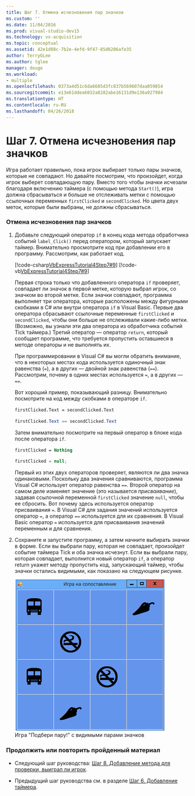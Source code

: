 ```yaml
---
title: Шаг 7. Отмена исчезновения пар значков
ms.custom: ''
ms.date: 11/04/2016
ms.prod: visual-studio-dev15
ms.technology: vs-acquisition
ms.topic: conceptual
ms.assetid: 42e1d08c-7b2e-4efd-9f47-85d6206afe35
author: TerryGLee
ms.author: tglee
manager: douge
ms.workload:
- multiple
ms.openlocfilehash: 0373a4d51c6da6685d3fc837b569607daa059854
ms.sourcegitcommit: e13e61ddea6032a8282abe16131d9e136a927984
ms.translationtype: HT
ms.contentlocale: ru-RU
ms.lasthandoff: 04/26/2018
---
```

# <a name="step-7-keep-pairs-visible"></a>Шаг 7. Отмена исчезновения пар значков
Игра работает правильно, пока игрок выбирает только пары значков, которые не совпадают. Но давайте посмотрим, что произойдет, когда игрок выберет совпадающую пару. Вместо того чтобы значки исчезали благодаря включению таймера (с помощью метода `Start()`), игра должна сбрасываться и больше не отслеживать метки с помощью ссылочных переменных `firstClicked` и `secondClicked`. Но цвета двух меток, которые были выбраны, не должны сбрасываться.  

### <a name="to-keep-pairs-visible"></a>Отмена исчезновения пар значков  

1.  Добавьте следующий оператор `if` в конец кода метода обработчика событий `label_Click()` перед оператором, который запускает таймер. Внимательно просмотрите код при добавлении его в программу. Рассмотрим, как работает код.  

     [!code-csharp[VbExpressTutorial4Step7#9](../ide/codesnippet/CSharp/step-7-keep-pairs-visible_1.cs)]
     [!code-vb[VbExpressTutorial4Step7#9](../ide/codesnippet/VisualBasic/step-7-keep-pairs-visible_1.vb)]  

     Первая строка только что добавленного оператора `if` проверяет, совпадает ли значок в первой метке, которую выбрал игрок, со значком во второй метке. Если значки совпадают, программа выполняет три оператора, которые расположены между фигурными скобками в C# или внутри оператора `if` в Visual Basic. Первые два оператора сбрасывают ссылочные переменные `firstClicked` и `secondClicked`, чтобы они больше не отслеживали какие-либо метки. (Возможно, вы узнали эти два оператора из обработчика событий Tick таймера.) Третий оператор — оператор `return`, который сообщает программе, что требуется пропустить оставшиеся в методе операторы и не выполнять их.  

     При программировании в Visual C# вы могли обратить внимание, что в некоторых местах кода используется одиночный знак равенства (`=`), а в других — двойной знак равенства (`==`). Рассмотрим, почему в одних местах используется `=`, а в других — `==`.  

     Вот хороший пример, показывающий разницу. Внимательно посмотрите на код между скобками в операторе `if`.  

    ```vb  
    firstClicked.Text = secondClicked.Text  
    ```  

    ```csharp  
    firstClicked.Text == secondClicked.Text  
    ```  

     Затем внимательно посмотрите на первый оператор в блоке кода после оператора `if`.  

    ```vb  
    firstClicked = Nothing  
    ```  

    ```csharp  
    firstClicked = null;  
    ```  

     Первый из этих двух операторов проверяет, являются ли два значка одинаковыми. Поскольку два значения сравниваются, программа Visual C# использует оператор равенства `==`. Второй оператор на самом деле изменяет значение (это называется *присваивание*), задавая ссылочной переменной `firstClicked` значение `null`, чтобы ее сбросить. Вот почему здесь используется оператор присваивания `=`. В Visual C# для задания значений используется оператор `=`, а оператор `==` используется для их сравнения. В Visual Basic оператор `=` используется для присваивания значений переменным и для сравнения.  

2.  Сохраните и запустите программу, а затем начните выбирать значки в форме. Если вы выбрали пару, которая не совпадает, произойдет событие таймера Tick и оба значка исчезнут. Если вы выбрали пару, которая совпадает, выполнится новый оператор `if`, а оператор return укажет методу пропустить код, запускающий таймер, чтобы значки остались видимыми, как показано на следующем рисунке.  

     ![Игра, которую вы создадите в этом руководстве](../ide/media/express_finishedgame.png "Express_FinishedGame")  
Игра "Подбери пару!" с видимыми парами значков  

### <a name="to-continue-or-review"></a>Продолжить или повторить пройденный материал  

-   Следующий шаг руководства: [Шаг 8. Добавление метода для проверки, выиграл ли игрок](../ide/step-8-add-a-method-to-verify-whether-the-player-won.md).  

-   Предыдущий шаг руководства см. в разделе [Шаг 6. Добавление таймера](../ide/step-6-add-a-timer.md).
